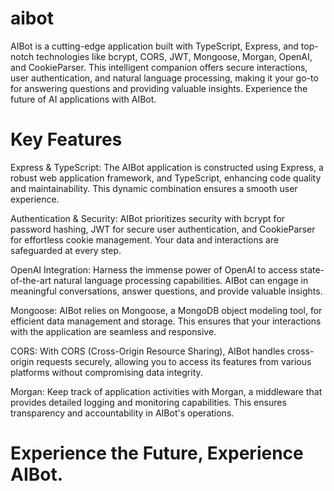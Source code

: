 # aibot 
AIBot is a cutting-edge application built with TypeScript, Express, and top-notch technologies like bcrypt, CORS, JWT, Mongoose, Morgan, OpenAI, and CookieParser. This intelligent companion offers secure interactions, user authentication, and natural language processing, making it your go-to for answering questions and providing valuable insights. Experience the future of AI applications with AIBot.

# Key Features
Express & TypeScript: The AIBot application is constructed using Express, a robust web application framework, and TypeScript, enhancing code quality and maintainability. This dynamic combination ensures a smooth user experience.

Authentication & Security: AIBot prioritizes security with bcrypt for password hashing, JWT for secure user authentication, and CookieParser for effortless cookie management. Your data and interactions are safeguarded at every step.

OpenAI Integration: Harness the immense power of OpenAI to access state-of-the-art natural language processing capabilities. AIBot can engage in meaningful conversations, answer questions, and provide valuable insights.

Mongoose: AIBot relies on Mongoose, a MongoDB object modeling tool, for efficient data management and storage. This ensures that your interactions with the application are seamless and responsive.

CORS: With CORS (Cross-Origin Resource Sharing), AIBot handles cross-origin requests securely, allowing you to access its features from various platforms without compromising data integrity.

Morgan: Keep track of application activities with Morgan, a middleware that provides detailed logging and monitoring capabilities. This ensures transparency and accountability in AIBot's operations.

# Experience the Future, Experience AIBot.




